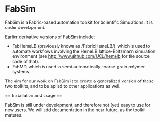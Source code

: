 FabSim
======

FabSim is a Fabric-based automation toolkit for Scientific Simulations. It is under development.

Earlier derivative versions of FabSim include:
* FabHemeLB (previously known as /FabricHemeLB/), which is used to automate workflows involving 
the HemeLB lattice-Boltzmann simulation environment (see http://www.github.com/UCL/hemelb for 
the source code of that).
* FabMD, which is used to semi-automatically coarse-grain polymer systems.

The aim for our work on FabSim is to create a generalized version of these two toolkits, 
and to be aplied to other applications as well.

== Installation and usage ==

FabSim is still under development, and therefore not (yet) easy to use for new users. We will 
add documentation in the near future, as the toolkit matures.
